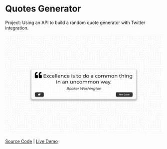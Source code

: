 # Quotes Generator

Project: Using an API to build a random quote generator with Twitter integration.

![cover](cover.png)

[Source Code](./README.md) | [Live Demo](https://gattuso.dev/js-projects/quotes-generator/index)
